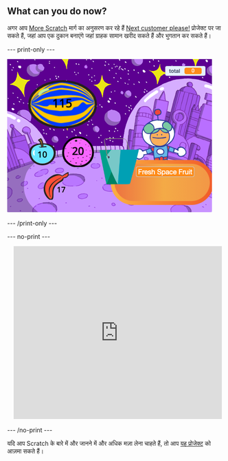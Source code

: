 ## What can you do now?


अगर आप [More Scratch](https://projects.raspberrypi.org/en/raspberrypi/more-scratch) मार्ग का अनुसरण कर रहे हैं [Next customer please!](https://projects.raspberrypi.org/en/projects/next-customer-please) प्रोजेक्ट पर जा सकते हैं, जहां आप एक दुकान बनाएंगे जहां ग्राहक सामान खरीद सकते हैं और भुगतान कर सकते हैं।

--- print-only ---

![कृपया अगला ग्राहक आगे आए](images/next-customer-please.png)

--- /print-only ---

--- no-print ---

<div class="scratch-preview" style="margin-left: 15px;">
  <iframe allowtransparency="true" width="485" height="402" src="https://scratch.mit.edu/projects/embed/528696418/?autostart=false" frameborder="0"></iframe>
</div>

--- /no-print ---

यदि आप Scratch के बारे में और जानने में और अधिक मज़ा लेना चाहते हैं, तो आप [यह प्रोजेक्ट](https://projects.raspberrypi.org/en/projects?software%5B%5D=scratch&curriculum%5B%5D=%201) को आज़मा सकते हैं।
